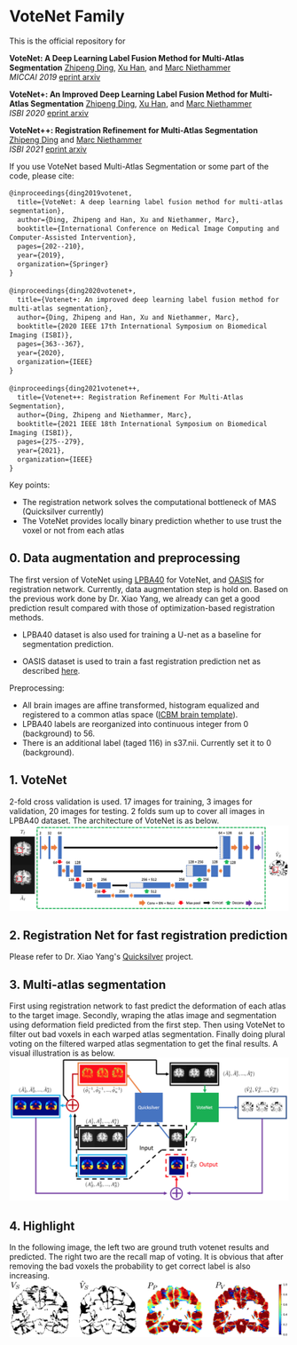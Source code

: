 # VoteNet Family
This is the official repository for  

**VoteNet: A Deep Learning Label Fusion Method for Multi-Atlas Segmentation**
[Zhipeng Ding](https://biag.cs.unc.edu/author/zhipeng-ding/), [Xu Han](https://biag.cs.unc.edu/author/xu-han/), and [Marc Niethammer](https://biag.cs.unc.edu/author/marc-niethammer/)  
*MICCAI 2019*  [eprint arxiv](https://arxiv.org/abs/1904.08963)

**VoteNet+: An Improved Deep Learning Label Fusion Method for Multi-Atlas Segmentation**
[Zhipeng Ding](https://biag.cs.unc.edu/author/zhipeng-ding/), [Xu Han](https://biag.cs.unc.edu/author/xu-han/), and [Marc Niethammer](https://biag.cs.unc.edu/author/marc-niethammer/)  
*ISBI 2020*  [eprint arxiv](https://arxiv.org/abs/1911.00582)

**VoteNet++: Registration Refinement for Multi-Atlas Segmentation**  
[Zhipeng Ding](https://biag.cs.unc.edu/author/zhipeng-ding/) and [Marc Niethammer](https://biag.cs.unc.edu/author/marc-niethammer/)  
*ISBI 2021*  [eprint arxiv](https://arxiv.org/abs/2010.134845)

If you use VoteNet based Multi-Atlas Segmentation or some part of the code, please cite:
```
@inproceedings{ding2019votenet,
  title={VoteNet: A deep learning label fusion method for multi-atlas segmentation},
  author={Ding, Zhipeng and Han, Xu and Niethammer, Marc},
  booktitle={International Conference on Medical Image Computing and Computer-Assisted Intervention},
  pages={202--210},
  year={2019},
  organization={Springer}
}

@inproceedings{ding2020votenet+,
  title={Votenet+: An improved deep learning label fusion method for multi-atlas segmentation},
  author={Ding, Zhipeng and Han, Xu and Niethammer, Marc},
  booktitle={2020 IEEE 17th International Symposium on Biomedical Imaging (ISBI)},
  pages={363--367},
  year={2020},
  organization={IEEE}
}

@inproceedings{ding2021votenet++,
  title={Votenet++: Registration Refinement For Multi-Atlas Segmentation},
  author={Ding, Zhipeng and Niethammer, Marc},
  booktitle={2021 IEEE 18th International Symposium on Biomedical Imaging (ISBI)},
  pages={275--279},
  year={2021},
  organization={IEEE}
}
```


Key points:
- The registration network solves the computational bottleneck of MAS (Quicksilver currently)
- The VoteNet provides locally binary prediction whether to use trust the voxel or not from each atlas


## 0. Data augmentation and preprocessing

The first version of VoteNet using [LPBA40](https://www.loni.usc.edu/research/atlases) for VoteNet, and [OASIS](https://www.oasis-brains.org) for registration network.
Currently, data augmentation step is hold on. Based on the previous work done by Dr. Xiao Yang, we already can get a good prediction result compared with those of optimization-based registration methods.

- LPBA40 dataset is also used for training a U-net as a baseline for segmentation prediction.

- OASIS dataset is used to train a fast registration prediction net as described [here](https://github.com/uncbiag/quicksilver).


Preprocessing:

- All brain images are affine transformed, histogram equalized and registered to a common atlas space ([ICBM brain template](https://www.ncbi.nlm.nih.gov/pubmed/9343592)).
- LPBA40 labels are reorganized into continuous integer from 0 (background) to 56.
- There is an additional label (taged 116) in s37.nii. Currently set it to 0 (background).

 
## 1. VoteNet
2-fold cross validation is used. 17 images for training, 3 images for validation, 20 images for testing. 2 folds sum up to cover all images in LPBA40 dataset. 
The architecture of VoteNet is as below.
![Architecture](/img/votenet.png)


## 2. Registration Net for fast registration prediction
Please refer to Dr. Xiao Yang's [Quicksilver](https://github.com/uncbiag/quicksilver) project.

 
## 3. Multi-atlas segmentation
First using registration network to fast predict the deformation of each atlas to the target image. Secondly, wraping the atlas image and segmentation using deformation field predicted from the first step.
Then using VoteNet to filter out bad voxels in each warped atlas segmentation. Finally doing plural voting on the filtered warped atlas segmentation to get the final results.
A visual illustration is as below.
![Pipeline](/img/pipeline_2.png)


## 4. Highlight
In the following image, the left two are ground truth votenet results and predicted. The right two are the recall map of voting.
It is obvious that after removing the bad voxels the probability to get correct label is also increasing. 
![Result](/img/prob_2.png)
